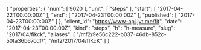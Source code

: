 {
  "properties": {
    "num": [
      9020
    ],
    "unit": [
      "steps"
    ],
    "start": [
      "2017-04-22T00:00:00Z"
    ],
    "end": [
      "2017-04-23T00:00:00Z"
    ],
    "published": [
      "2017-04-23T00:00:00Z"
    ]
  },
  "client_id": "https://www-api.jvt.me/fit",
  "date": "2017-04-23T00:00:00Z",
  "kind": "steps",
  "h": "h-measure",
  "slug": "2017/04/fikck",
  "aliases": [
    "/mf2/9e56c222-b037-46db-852c-50fa36b67cdf/",
    "/mf2/2017/04/fIKcK"
  ]
}
